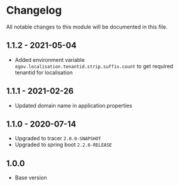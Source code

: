 # Changelog
All notable changes to this module will be documented in this file.

## 1.1.2 - 2021-05-04

- Added environment variable `egov.localisation.tenantid.strip.suffix.count` to get required tenantid for localisation
## 1.1.1 - 2021-02-26

- Updated domain name in application.properties

## 1.1.0 - 2020-07-14

- Upgraded to tracer `2.0.0-SNAPSHOT`
- Upgraded to spring boot `2.2.6-RELEASE`


## 1.0.0

- Base version
